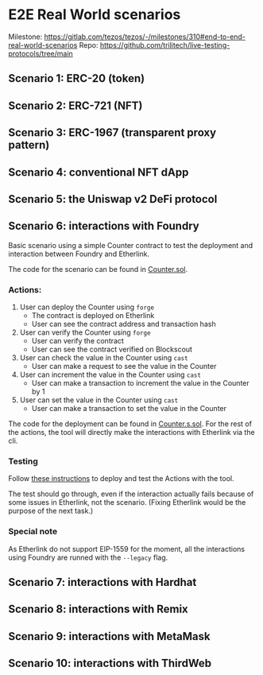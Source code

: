 # E2E Real World scenarios

Milestone: https://gitlab.com/tezos/tezos/-/milestones/310#end-to-end-real-world-scenarios
Repo: https://github.com/trilitech/live-testing-protocols/tree/main

## Scenario 1: ERC-20 (token)

## Scenario 2: ERC-721 (NFT)

## Scenario 3: ERC-1967 (transparent proxy pattern)

## Scenario 4: conventional NFT dApp

## Scenario 5: the Uniswap v2 DeFi protocol

## Scenario 6: interactions with Foundry

Basic scenario using a simple Counter contract to test the deployment and interaction between Foundry and Etherlink.

The code for the scenario can be found in [Counter.sol](https://github.com/trilitech/development-tools-compatibility-etherlink/blob/main/foundry/src/Counter.sol).

### Actions:

1. User can deploy the Counter using `forge`
   * The contract is deployed on Etherlink
   * User can see the contract address and transaction hash
2. User can verify the Counter using `forge`
   * User can verify the contract
   * User can see the contract verified on Blockscout
3. User can check the value in the Counter using `cast`
   * User can make a request to see the value in the Counter
4. User can increment the value in the Counter using `cast`
   * User can make a transaction to increment the value in the Counter by 1
5. User can set the value in the Counter using `cast`
   * User can make a transaction to set the value in the Counter

The code for the deployment can be found in [Counter.s.sol](https://github.com/trilitech/development-tools-compatibility-etherlink/blob/main/foundry/script/Counter.s.sol). For the rest of the actions, the tool will directly make the interactions with Etherlink via the cli.

### Testing

Follow [these instructions](https://github.com/trilitech/development-tools-compatibility-etherlink/tree/main/foundry#deploy-the-contract-and-run-some-tests-on-etherlink) to deploy and test the Actions with the tool.

The test should go through, even if the interaction actually fails because of some issues in Etherlink, not the scenario. (Fixing Etherlink would be the purpose of the next task.)

### Special note

As Etherlink do not support EIP-1559 for the moment, all the interactions using Foundry are runned with the `--legacy` flag.

## Scenario 7: interactions with Hardhat

## Scenario 8: interactions with Remix

## Scenario 9: interactions with MetaMask

## Scenario 10: interactions with ThirdWeb
